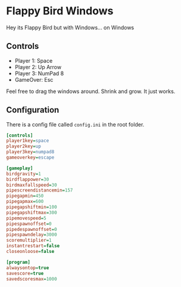 # Flappy Bird Windows
Hey its Flappy Bird but with Windows... on Windows

## Controls
- Player 1: Space
- Player 2: Up Arrow
- Player 3: NumPad 8
- GameOver: Esc

Feel free to drag the windows around. Shrink and grow. It just works.

## Configuration
There is a config file called `config.ini` in the root folder.

```ini
[controls]
player1key=space
player2key=up
player3key=numpad8
gameoverkey=escape

[gameplay]
birdgravity=1
birdflappower=30
birdmaxfallspeed=30
pipescreendistancemin=157
pipegapmin=450
pipegapmax=600
pipegapshiftmin=100
pipegapshiftmax=300
pipemovespeed=5
pipespawnoffset=0
pipedespawnoffset=0
pipespawndelay=3000
scoremultiplier=1
instantrestart=false
closeonloose=false

[program]
alwaysontop=true
savescore=true
savedscoresmax=1000
```
